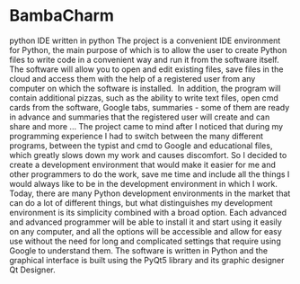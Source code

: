# BambaCharm
python IDE written in python
The project is a convenient IDE environment for Python, the main purpose of which is to allow the user to create Python files to write code in a convenient way and run it from the software itself.
The software will allow you to open and edit existing files, save files in the cloud and access them with the help of a registered user from any computer on which the software is installed.
 In addition, the program will contain additional pizzas, such as the ability to write text files, open cmd cards from the software, Google tabs, summaries - some of them are ready in advance and summaries that the registered user will create and can share and more ...
The project came to mind after I noticed that during my programming experience I had to switch between the many different programs, between the typist and cmd to Google and educational files, which greatly slows down my work and causes discomfort. So I decided to create a development environment that would make it easier for me and other programmers to do the work, save me time and include all the things I would always like to be in the development environment in which I work. Today, there are many Python development environments in the market that can do a lot of different things, but what distinguishes my development environment is its simplicity combined with a broad option. Each advanced and advanced programmer will be able to install it and start using it easily on any computer, and all the options will be accessible and allow for easy use without the need for long and complicated settings that require using Google to understand them.
The software is written in Python and the graphical interface is built using the PyQt5 library and its graphic designer Qt Designer.
